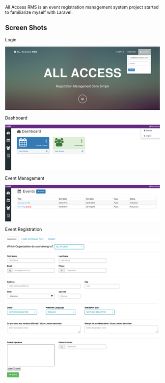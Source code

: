 All Access RMS is an event registration management system project started to familiarize myself with Laravel.

## Screen Shots
Login


![login1](https://github.com/dirtyblankets/allaccessrms/blob/master/login_page.png)


Dashboard


![dashboard](https://github.com/dirtyblankets/allaccessrms/blob/master/allaccessrms_dashboard.png)


Event Management


![event management](https://github.com/dirtyblankets/allaccessrms/blob/master/allaccessrms_events.png)


Event Registration


![registration](https://github.com/dirtyblankets/allaccessrms/blob/master/allaccessrms_eventregistrationgpage.png)
